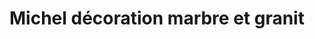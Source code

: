 ---
title: "Michel décoration marbre et granit"
url: /montreal/michel-decoration-marbre-et-granit/
shop: Raumausstattung
---